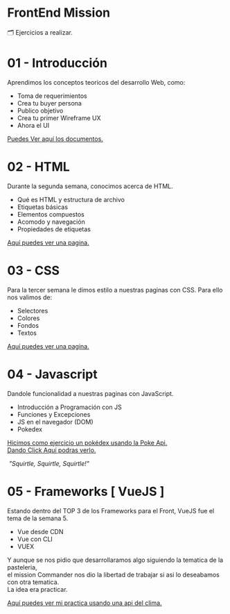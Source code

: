 # FrontEnd Mission
🗂️ Ejercicios a realizar.

<H1> 01 - Introducción  </H1> 
<p> Aprendimos los conceptos teoricos del desarrollo Web, como: </p>

- Toma de requerimientos
- Crea tu buyer persona
- Publico objetivo
- Crea tu primer Wireframe UX
- Ahora el UI

[Puedes Ver aquí los documentos.](https://github.com/FranciscoNunezH/FrontEnd_Mission/tree/master/01%20-%20Intro)

<H1> 02 - HTML  </H1> 
<p> Durante la segunda semana, conocimos acerca de HTML. </p>

- Qué es HTML y estructura de archivo
- Etiquetas básicas
- Elementos compuestos
- Acomodo y navegación
- Propiedades de etiquetas

[Aquí puedes ver una pagina.](https://github.com/FranciscoNunezH/FrontEnd_Mission/tree/master/02%20-%20HTML)

<H1> 03 - CSS  </H1> 
<p> Para la tercer semana le dimos estilo a nuestras paginas con CSS. Para ello nos valimos de: </p>

- Selectores
- Colores
- Fondos
- Textos

[Aquí puedes ver una pagina.](https://github.com/FranciscoNunezH/FrontEnd_Mission/tree/master/03%20-%20CSS)


<H1> 04 - Javascript  </H1> 
<p> Dandole funcionalidad a nuestras paginas con JavaScript. </p>

- Introducción a Programación con JS
- Funciones y Excepciones
- JS en el navegador (DOM)
- Pokedex

[ Hicimos como ejercicio un pokédex usando la Poke Api. <br>
Dando Click Aquí podras verlo.](https://splendorous-dolphin-75b0db.netlify.app/)

<img src="https://64.media.tumblr.com/c7beb8c411a9447f326c54b531b1067a/tumblr_mhd98a5fT51s2ugo7o9_250.gif" alt>   
<em>"Squirtle, Squirtle, Squirtle!"</em>

<H1> 05 - Frameworks [ VueJS ]  </H1> 
<p> Estando dentro del TOP 3 de los Frameworks para el Front, VueJS fue el tema de la semana 5.</p>

- Vue desde CDN
- Vue con CLI
- VUEX

Y aunque se nos pidio que desarrollaramos algo siguiendo la tematica de la pasteleria, <br>
el mission Commander nos dio la libertad de trabajar si asi lo deseabamos con otra tematica. <br>
La idea era practicar.


[Aquí puedes ver mi practica usando una api del clima.](https://splendorous-dolphin-75b0db.netlify.app/)



